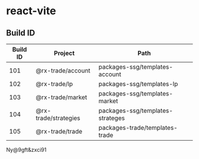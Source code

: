 # react-vite

## Build ID

| Build ID | Project              | Path                             |
| -------- | -------------------- | -------------------------------- |
| 101      | @rx-trade/account    | packages-ssg/templates-account   |
| 102      | @rx-trade/lp         | packages-ssg/templates-lp        |
| 103      | @rx-trade/market     | packages-ssg/templates-market    |
| 104      | @rx-trade/strategies | packages-ssg/templates-strateges |
| 105      | @rx-trade/trade      | packages-trade/templates-trade   |

Ny@9gft&zxci91
